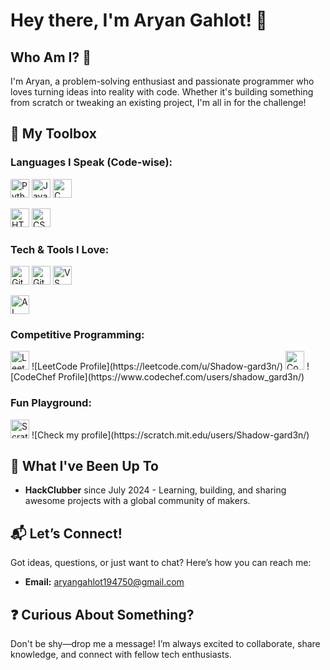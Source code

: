 
# Hey there, I'm Aryan Gahlot! 👋

## Who Am I? 🤔

I'm Aryan, a problem-solving enthusiast and passionate programmer who loves turning ideas into reality with code. Whether it's building something from scratch or tweaking an existing project, I'm all in for the challenge!

## 🚀 My Toolbox

### Languages I Speak (Code-wise):
<p>
  <img src="https://img.shields.io/badge/-Python-3776AB?style=flat&logo=python&logoColor=white" alt="Python" height="30"/>
  <img src="https://img.shields.io/badge/-Java-007396?style=flat&logo=java&logoColor=white" alt="Java" height="30"/>
  <img src="https://img.shields.io/badge/-C-A8B9CC?style=flat&logo=c&logoColor=white" alt="C" height="30"/>
</p>
<p>
  <img src="https://img.shields.io/badge/-HTML-E34F26?style=flat&logo=html5&logoColor=white" alt="HTML" height="30"/>
  <img src="https://img.shields.io/badge/-CSS-1572B6?style=flat&logo=css3&logoColor=white" alt="CSS" height="30"/>
</p>

### Tech & Tools I Love:
<p>
  <img src="https://img.shields.io/badge/-Git-F05032?style=flat&logo=git&logoColor=white" alt="Git" height="30"/>
  <img src="https://img.shields.io/badge/-GitHub-181717?style=flat&logo=github&logoColor=white" alt="GitHub" height="30"/>
  <img src="https://img.shields.io/badge/-VS_Code-007ACC?style=flat&logo=visual-studio-code&logoColor=white" alt="VS Code" height="30"/>
</p>
<p>
  <img src="https://img.shields.io/badge/-AI_Prompting-4285F4?style=flat&logo=google&logoColor=white" alt="AI Prompting" height="30"/>
</p>

### Competitive Programming:
<p>
  <img src="https://img.shields.io/badge/-LeetCode-FE7F00?style=flat&logo=leetcode&logoColor=white" alt="LeetCode" height="30"/> ![LeetCode Profile](https://leetcode.com/u/Shadow-gard3n/)
  <img src="https://img.shields.io/badge/-CodeChef-5B4638?style=flat&logo=codechef&logoColor=white" alt="CodeChef" height="30"/> ![CodeChef Profile](https://www.codechef.com/users/shadow_gard3n/)
</p>

### Fun Playground:
<p>
  <img src="https://img.shields.io/badge/-Scratch-4D97FF?style=flat&logo=scratch&logoColor=white" alt="Scratch" height="30"/> ![Check my profile](https://scratch.mit.edu/users/Shadow-gard3n/)
</p>

## 📜 What I've Been Up To

- **HackClubber** since July 2024 - Learning, building, and sharing awesome projects with a global community of makers.

## 📬 Let’s Connect!

Got ideas, questions, or just want to chat? Here’s how you can reach me:
- **Email:** aryangahlot194750@gmail.com

## ❓ Curious About Something?

Don't be shy—drop me a message! I’m always excited to collaborate, share knowledge, and connect with fellow tech enthusiasts.

